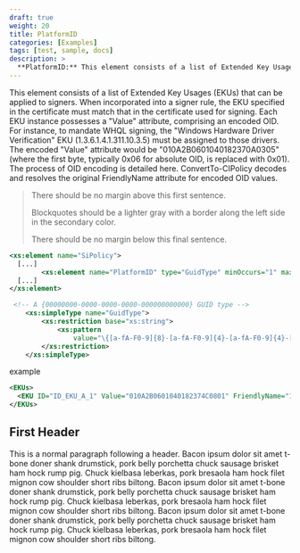 ```yaml
---
draft: true
weight: 20
title: PlatformID
categories: [Examples]
tags: [test, sample, docs]
description: >
  **PlatformID:** This element consists of a list of Extended Key Usages (EKUs) that can be applied to signers.
---
```



This element consists of a list of Extended Key Usages (EKUs) that can be applied to signers. When incorporated into a signer rule, the EKU specified in the certificate must match that in the certificate used for signing. Each EKU instance possesses a "Value" attribute, comprising an encoded OID. For instance, to mandate WHQL signing, the "Windows Hardware Driver Verification" EKU (1.3.6.1.4.1.311.10.3.5) must be assigned to those drivers. The encoded "Value" attribute would be "010A2B0601040182370A0305" (where the first byte, typically 0x06 for absolute OID, is replaced with 0x01). The process of OID encoding is detailed here. ConvertTo-CIPolicy decodes and resolves the original FriendlyName attribute for encoded OID values.


> There should be no margin above this first sentence.
>
> Blockquotes should be a lighter gray with a border along the left side in the secondary color.
>
> There should be no margin below this final sentence.

```xsd
<xs:element name="SiPolicy">
  [...]
        <xs:element name="PlatformID" type="GuidType" minOccurs="1" maxOccurs="1" />
  [...]
</xs:element>
```

```xsd
 <!-- A {00000000-0000-0000-0000-000000000000} GUID type -->
    <xs:simpleType name="GuidType">
        <xs:restriction base="xs:string">
            <xs:pattern
                value="\{[a-fA-F0-9]{8}-[a-fA-F0-9]{4}-[a-fA-F0-9]{4}-[a-fA-F0-9]{4}-[a-fA-F0-9]{12}\}" />
        </xs:restriction>
    </xs:simpleType>
```



example
```xml
<EKUs>
  <EKU ID="ID_EKU_A_1" Value="010A2B0601040182374C0801" FriendlyName="1.3.6.1.4.1.311.76.8.1" />
</EKUs>
```

## First Header

This is a normal paragraph following a header. Bacon ipsum dolor sit amet t-bone doner shank drumstick, pork belly porchetta chuck sausage brisket ham hock rump pig. Chuck kielbasa leberkas, pork bresaola ham hock filet mignon cow shoulder short ribs biltong.  Bacon ipsum dolor sit amet t-bone doner shank drumstick, pork belly porchetta chuck sausage brisket ham hock rump pig. Chuck kielbasa leberkas, pork bresaola ham hock filet mignon cow shoulder short ribs biltong.  Bacon ipsum dolor sit amet t-bone doner shank drumstick, pork belly porchetta chuck sausage brisket ham hock rump pig. Chuck kielbasa leberkas, pork bresaola ham hock filet mignon cow shoulder short ribs biltong.